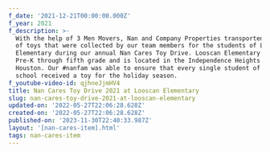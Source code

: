 ```yaml
---
f_date: '2021-12-21T00:00:00.000Z'
f_year: 2021
f_description: >-
  With the help of 3 Men Movers, Nan and Company Properties transported bundles
  of toys that were collected by our team members for the students of Looscan
  Elementary during our annual Nan Cares Toy Drive. Looscan Elementary houses
  Pre-K through fifth grade and is located in the Independence Heights area of
  Houston. Our #nanfam was able to ensure that every single student of the
  school received a toy for the holiday season.
f_youtube-video-id: qjhneJjmHV4
title: Nan Cares Toy Drive 2021 at Looscan Elementary
slug: nan-cares-toy-drive-2021-at-looscan-elementary
updated-on: '2022-05-27T22:06:28.628Z'
created-on: '2022-05-27T22:06:28.628Z'
published-on: '2023-11-30T22:40:33.987Z'
layout: '[nan-cares-item].html'
tags: nan-cares-item
---
```



